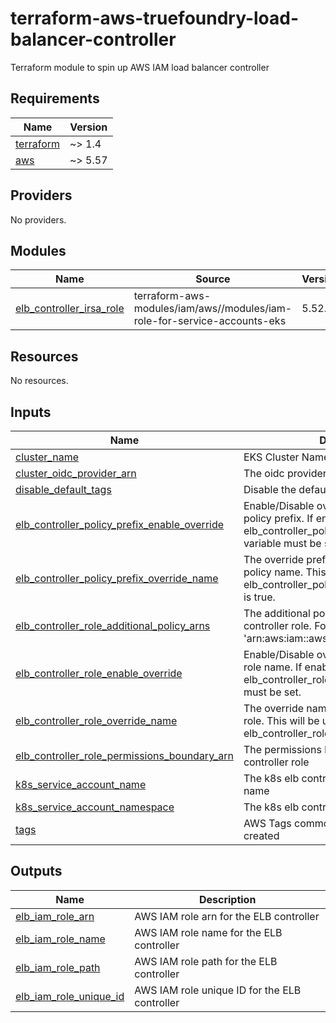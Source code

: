 # terraform-aws-truefoundry-load-balancer-controller
Terraform module to spin up AWS IAM load balancer controller

<!-- BEGIN_TF_DOCS -->
## Requirements

| Name | Version |
|------|---------|
| <a name="requirement_terraform"></a> [terraform](#requirement\_terraform) | ~> 1.4 |
| <a name="requirement_aws"></a> [aws](#requirement\_aws) | ~> 5.57 |

## Providers

No providers.

## Modules

| Name | Source | Version |
|------|--------|---------|
| <a name="module_elb_controller_irsa_role"></a> [elb\_controller\_irsa\_role](#module\_elb\_controller\_irsa\_role) | terraform-aws-modules/iam/aws//modules/iam-role-for-service-accounts-eks | 5.52.2 |

## Resources

No resources.

## Inputs

| Name | Description | Type | Default | Required |
|------|-------------|------|---------|:--------:|
| <a name="input_cluster_name"></a> [cluster\_name](#input\_cluster\_name) | EKS Cluster Name | `string` | n/a | yes |
| <a name="input_cluster_oidc_provider_arn"></a> [cluster\_oidc\_provider\_arn](#input\_cluster\_oidc\_provider\_arn) | The oidc provider ARN of the eks cluster | `string` | n/a | yes |
| <a name="input_disable_default_tags"></a> [disable\_default\_tags](#input\_disable\_default\_tags) | Disable the default tags | `bool` | `false` | no |
| <a name="input_elb_controller_policy_prefix_enable_override"></a> [elb\_controller\_policy\_prefix\_enable\_override](#input\_elb\_controller\_policy\_prefix\_enable\_override) | Enable/Disable override of the elb controller policy prefix. If enabled, the elb\_controller\_policy\_prefix\_override\_name variable must be set. | `bool` | `false` | no |
| <a name="input_elb_controller_policy_prefix_override_name"></a> [elb\_controller\_policy\_prefix\_override\_name](#input\_elb\_controller\_policy\_prefix\_override\_name) | The override prefix for the elb controller policy name. This will be used if elb\_controller\_policy\_prefix\_enable\_override is true. | `string` | `""` | no |
| <a name="input_elb_controller_role_additional_policy_arns"></a> [elb\_controller\_role\_additional\_policy\_arns](#input\_elb\_controller\_role\_additional\_policy\_arns) | The additional policy ARNs for the elb controller role. For example, { 'policy' = 'arn:aws:iam::aws:policy/PolicyName' } | `map(string)` | `{}` | no |
| <a name="input_elb_controller_role_enable_override"></a> [elb\_controller\_role\_enable\_override](#input\_elb\_controller\_role\_enable\_override) | Enable/Disable override of the elb controller role name. If enabled, the elb\_controller\_role\_name\_override variable must be set. | `bool` | `false` | no |
| <a name="input_elb_controller_role_override_name"></a> [elb\_controller\_role\_override\_name](#input\_elb\_controller\_role\_override\_name) | The override name for the elb controller role. This will be used if elb\_controller\_role\_enable\_override is true. | `string` | `""` | no |
| <a name="input_elb_controller_role_permissions_boundary_arn"></a> [elb\_controller\_role\_permissions\_boundary\_arn](#input\_elb\_controller\_role\_permissions\_boundary\_arn) | The permissions boundary ARN for the elb controller role | `string` | `null` | no |
| <a name="input_k8s_service_account_name"></a> [k8s\_service\_account\_name](#input\_k8s\_service\_account\_name) | The k8s elb controller service account name | `string` | n/a | yes |
| <a name="input_k8s_service_account_namespace"></a> [k8s\_service\_account\_namespace](#input\_k8s\_service\_account\_namespace) | The k8s elb controller namespace | `string` | n/a | yes |
| <a name="input_tags"></a> [tags](#input\_tags) | AWS Tags common to all the resources created | `map(string)` | `{}` | no |

## Outputs

| Name | Description |
|------|-------------|
| <a name="output_elb_iam_role_arn"></a> [elb\_iam\_role\_arn](#output\_elb\_iam\_role\_arn) | AWS IAM role arn for the ELB controller |
| <a name="output_elb_iam_role_name"></a> [elb\_iam\_role\_name](#output\_elb\_iam\_role\_name) | AWS IAM role name for the ELB controller |
| <a name="output_elb_iam_role_path"></a> [elb\_iam\_role\_path](#output\_elb\_iam\_role\_path) | AWS IAM role path for the ELB controller |
| <a name="output_elb_iam_role_unique_id"></a> [elb\_iam\_role\_unique\_id](#output\_elb\_iam\_role\_unique\_id) | AWS IAM role unique ID for the ELB controller |
<!-- END_TF_DOCS -->